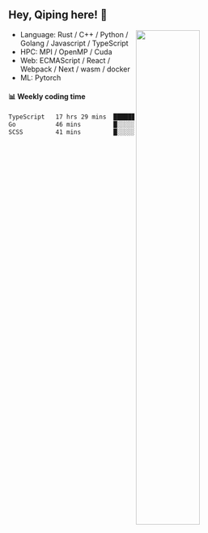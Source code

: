 

## Hey, Qiping here! :wave:

[<img align="right" width="50%" src="https://github-readme-stats.vercel.app/api?username=ppppqp&theme=dark&show_icons=true">](https://metrics.lecoq.io/ppppqp?template=classic)



-   Language: Rust / C++ / Python / Golang / Javascript / TypeScript
-   HPC: MPI / OpenMP / Cuda
-   Web: ECMAScript / React / Webpack / Next / wasm / docker
-   ML: Pytorch



#### :bar_chart: Weekly coding time

<!--START_SECTION:waka-->

```txt
TypeScript   17 hrs 29 mins  ███████████████████████░░   92.27 %
Go           46 mins         █░░░░░░░░░░░░░░░░░░░░░░░░   04.09 %
SCSS         41 mins         █░░░░░░░░░░░░░░░░░░░░░░░░   03.63 %
```

<!--END_SECTION:waka-->
